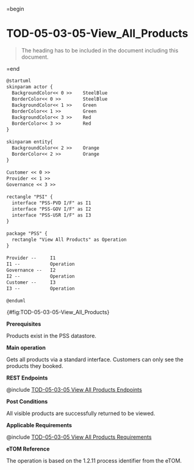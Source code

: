 =begin

# TOD-05-03-05-View_All_Products

> The heading has to be included in the document including this document.

=end

```plantuml
@startuml
skinparam actor {
  BackgroundColor<< 0 >> 	SteelBlue
  BorderColor<< 0 >> 		SteelBlue
  BackgroundColor<< 1 >> 	Green
  BorderColor<< 1 >> 		Green
  BackgroundColor<< 3 >> 	Red
  BorderColor<< 3 >> 		Red
}

skinparam entity{
  BackgroundColor<< 2 >> 	Orange
  BorderColor<< 2 >> 		Orange
}

Customer << 0 >>
Provider << 1 >>
Governance << 3 >> 

rectangle "PSI" {
  interface "PSS-PVD I/F" as I1
  interface "PSS-GOV I/F" as I2
  interface "PSS-USR I/F" as I3
}

package "PSS" {
  rectangle "View All Products" as Operation
}

Provider --	    I1
I1 --           Operation
Governance --   I2
I2 --           Operation
Customer --     I3
I3 --           Operation

@enduml

```

![TOD-05-03-05: View All Products](../../common/pixel.png){#fig:TOD-05-03-05-View_All_Products}

**Prerequisites**

Products exist in the PSS datastore.

**Main operation**

Gets all products via a standard interface.
Customers can only see the products they booked.

**REST Endpoints**

@include [TOD-05-03-05 View All Products Endpoints](endpoints/TOD-05-03-05-View_All_Products-endpoints.md)

**Post Conditions**

All visible products are successfully returned to be viewed.

**Applicable Requirements**

@include [TOD-05-03-05 View All Products Requirements](requirements/TOD-05-03-05-View_All_Products-requirements.md)

**eTOM Reference**

The operation is based on the 1.2.11 process identifier from the eTOM.
